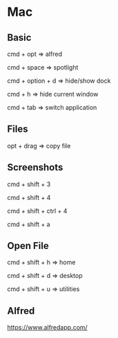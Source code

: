 # Mac

## Basic

cmd + opt => alfred

cmd + space => spotlight

cmd + option + d => hide/show dock

cmd + h => hide current window

cmd + tab => switch application

## Files

opt + drag => copy file

## Screenshots

cmd + shift + 3

cmd + shift + 4

cmd + shift + ctrl + 4

cmd + shift + a

## Open File

cmd + shift + h => home

cmd + shift + d => desktop

cmd + shift + u => utilities

## Alfred

https://www.alfredapp.com/